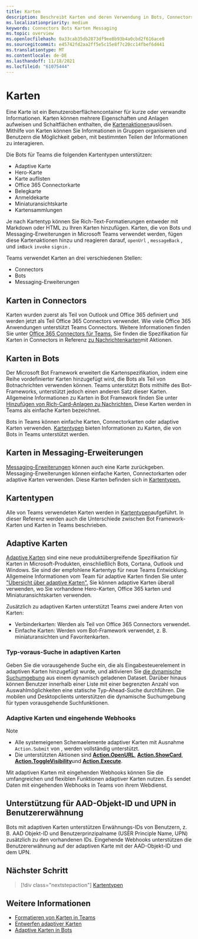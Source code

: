 ```yaml
---
title: Karten
description: Beschreibt Karten und deren Verwendung in Bots, Connectors und Messaging-Erweiterungen
ms.localizationpriority: medium
keywords: Connectors Bots Karten Messaging
ms.topic: overview
ms.openlocfilehash: 0a33cab35db2873df9ee8b93b4a0cbd2f616ace0
ms.sourcegitcommit: e45742fd2aa2ff5e5c15e8f7c20cc14fbef6d441
ms.translationtype: MT
ms.contentlocale: de-DE
ms.lasthandoff: 11/18/2021
ms.locfileid: "61075444"
---
```

# <a name="cards"></a>Karten

Eine Karte ist ein Benutzeroberflächencontainer für kurze oder verwandte Informationen. Karten können mehrere Eigenschaften und Anlagen aufweisen und Schaltflächen enthalten, die [Kartenaktionen](~/task-modules-and-cards/cards/cards-actions.md)auslösen. Mithilfe von Karten können Sie Informationen in Gruppen organisieren und Benutzern die Möglichkeit geben, mit bestimmten Teilen der Informationen zu interagieren.

Die Bots für Teams die folgenden Kartentypen unterstützen:
 
- Adaptive Karte
- Hero-Karte
- Karte auflisten
- Office 365 Connectorkarte
- Belegkarte
- Anmeldekarte
- Miniaturansichtskarte
- Kartensammlungen

Je nach Kartentyp können Sie Rich-Text-Formatierungen entweder mit Markdown oder HTML zu Ihren Karten hinzufügen. Karten, die von Bots und Messaging-Erweiterungen in Microsoft Teams verwendet werden, fügen diese Kartenaktionen hinzu und reagieren darauf, `openUrl` , `messageBack` , und `imBack` `invoke` `signin` .

Teams verwendet Karten an drei verschiedenen Stellen:

* Connectors
* Bots
* Messaging-Erweiterungen

## <a name="cards-in-connectors"></a>Karten in Connectors

Karten wurden zuerst als Teil von Outlook und Office 365 definiert und werden jetzt als Teil Office 365 Connectors verwendet. Wie viele Office 365 Anwendungen unterstützt Teams Connectors. Weitere Informationen finden Sie unter [Office 365 Connectors für Teams.](~/webhooks-and-connectors/what-are-webhooks-and-connectors.md) Sie finden die Spezifikation für Karten in Connectors in Referenz [zu Nachrichtenkarten](/outlook/actionable-messages/card-reference)mit Aktionen.

## <a name="cards-in-bots"></a>Karten in Bots

Der Microsoft Bot Framework erweitert die Kartenspezifikation, indem eine Reihe vordefinierter Karten hinzugefügt wird, die Bots als Teil von Botnachrichten verwenden können. Teams unterstützt Bots mithilfe des Bot-Frameworks, unterstützt jedoch einen anderen Satz dieser Karten. Allgemeine Informationen zu Karten in Bot Framework finden Sie unter [Hinzufügen von Rich-Card-Anlagen zu Nachrichten.](/bot-framework/nodejs/bot-builder-nodejs-send-rich-cards) Diese Karten werden in Teams als einfache Karten bezeichnet.

Bots in Teams können einfache Karten, Connectorkarten oder adaptive Karten verwenden. [Kartentypen](~/task-modules-and-cards/cards/cards-reference.md) bieten Informationen zu Karten, die von Bots in Teams unterstützt werden.

## <a name="cards-in-messaging-extensions"></a>Karten in Messaging-Erweiterungen

[Messaging-Erweiterungen](~/messaging-extensions/what-are-messaging-extensions.md) können auch eine Karte zurückgeben. Messaging-Erweiterungen können einfache Karten, Connectorkarten oder adaptive Karten verwenden. Diese Karten befinden sich in [Kartentypen.](~/task-modules-and-cards/cards/cards-reference.md)

## <a name="types-of-cards"></a>Kartentypen

Alle von Teams verwendeten Karten werden in [Kartentypen](~/task-modules-and-cards/cards/cards-reference.md)aufgeführt. In dieser Referenz werden auch die Unterschiede zwischen Bot Framework-Karten und Karten in Teams beschrieben.

## <a name="adaptive-cards"></a>Adaptive Karten

[Adaptive Karten](~/task-modules-and-cards/cards/cards-reference.md#adaptive-card) sind eine neue produktübergreifende Spezifikation für Karten in Microsoft-Produkten, einschließlich Bots, Cortana, Outlook und Windows. Sie sind der empfohlene Kartentyp für neue Teams Entwicklung. Allgemeine Informationen vom Team für adaptive Karten finden Sie unter ["Übersicht über adaptive Karten".](/adaptive-cards) Sie können adaptive Karten überall verwenden, wo Sie vorhandene Hero-Karten, Office 365 karten und Miniaturansichtskarten verwenden.

Zusätzlich zu adaptiven Karten unterstützt Teams zwei andere Arten von Karten:

* Verbinderkarten: Werden als Teil von Office 365 Connectors verwendet.
* Einfache Karten: Werden vom Bot-Framework verwendet, z. B. miniaturansichten und Favoritenkarten.

### <a name="type-ahead-search-in-adaptive-cards"></a>Typ-voraus-Suche in adaptiven Karten  

Geben Sie die vorausgehende Suche ein, die als Eingabesteuerelement in adaptiven Karten hinzugefügt wurde, und aktivieren Sie [die dynamische Suchumgebung](~/task-modules-and-cards/cards/dynamic-search.md) aus einem dynamisch geladenen Dataset. Darüber hinaus können Benutzer innerhalb einer Liste mit einer begrenzten Anzahl von Auswahlmöglichkeiten eine statische Typ-Ahead-Suche durchführen. Die mobilen und Desktopclients unterstützen die dynamische Suchumgebung für typen vorausgehende Suchfunktionen. 

### <a name="adaptive-cards-and-incoming-webhooks"></a>Adaptive Karten und eingehende Webhooks

> [!NOTE]
> * Alle systemeigenen Schemaelemente adaptiver Karten mit Ausnahme `Action.Submit` von , werden vollständig unterstützt.
> * Die unterstützten Aktionen sind [**Action.OpenURL**](https://adaptivecards.io/explorer/Action.OpenUrl.html), [**Action.ShowCard**](https://adaptivecards.io/explorer/Action.ShowCard.html), [**Action.ToggleVisibility**](https://adaptivecards.io/explorer/Action.ToggleVisibility.html)und [**Action.Execute**](/adaptive-cards/authoring-cards/universal-action-model#actionexecute).

Mit adaptiven Karten mit eingehenden Webhooks können Sie die umfangreichen und flexiblen Funktionen adaptiver Karten nutzen. Es sendet Daten mit eingehenden Webhooks in Teams von ihrem Webdienst.

## <a name="support-for-aad-object-id-and-upn-in-user-mention"></a>Unterstützung für AAD-Objekt-ID und UPN in Benutzererwähnung 

Bots mit adaptiven Karten unterstützen Erwähnungs-IDs von Benutzern, z. B. AAD Objekt-ID und Benutzerprinzipalname (USER Principle Name, UPN) zusätzlich zu den vorhandenen IDs. Eingehende Webhooks unterstützen die Benutzererwähnung auf der adaptiven Karte mit der AAD-Objekt-ID und dem UPN.

## <a name="next-step"></a>Nächster Schritt

> [!div class="nextstepaction"]
> [Kartentypen](~/task-modules-and-cards/cards/cards-reference.md)

## <a name="see-also"></a>Weitere Informationen

* [Formatieren von Karten in Teams](~/task-modules-and-cards/cards/cards-format.md)
* [Entwerfen adaptiver Karten](~/task-modules-and-cards/cards/design-effective-cards.md)
* [Adaptive Karten in Bots](../bots/how-to/conversations/conversation-messages.md#adaptive-cards)